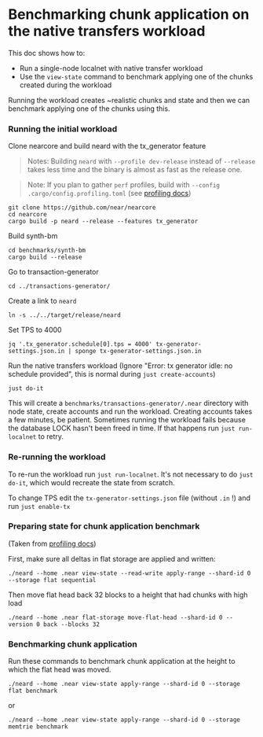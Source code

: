 # Benchmarking chunk application on the native transfers workload

This doc shows how to:
* Run a single-node localnet with native transfer workload
* Use the `view-state` command to benchmark applying one of the chunks created during the workload

Running the workload creates ~realistic chunks and state and then we can benchmark applying one of the chunks using this.

### Running the initial workload

Clone nearcore and build neard with the tx_generator feature
> Notes: Building `neard` with `--profile dev-release` instead of `--release` takes less time and the binary is almost as fast as the release one.

> Note: If you plan to gather `perf` profiles, build with `--config .cargo/config.profiling.toml` (see [profiling docs](profiling.md))

```shell
git clone https://github.com/near/nearcore
cd nearcore
cargo build -p neard --release --features tx_generator
```

Build synth-bm
```shell
cd benchmarks/synth-bm
cargo build --release
```

Go to transaction-generator
```shell
cd ../transactions-generator/
```

Create a link to `neard`
```shell
ln -s ../../target/release/neard
```

Set TPS to 4000
```shell
jq '.tx_generator.schedule[0].tps = 4000' tx-generator-settings.json.in | sponge tx-generator-settings.json.in
```

Run the native transfers workload (Ignore "Error: tx generator idle: no schedule provided", this is normal during `just create-accounts`)
```shell
just do-it
```

This will create a `benchmarks/transactions-generator/.near` directory with node state, create accounts and run the workload.
Creating accounts takes a few minutes, be patient.
Sometimes running the workload fails because the database LOCK hasn't been freed in time. If that happens run `just run-localnet` to retry.

### Re-running the workload

To re-run the workload run `just run-localnet`. It's not necessary to do `just do-it`, which would recreate the state from scratch.

To change TPS edit the `tx-generator-settings.json` file (without `.in` !) and run `just enable-tx`

### Preparing state for chunk application benchmark

(Taken from [profiling docs](profiling.md))

First, make sure all deltas in flat storage are applied and written:

```shell
./neard --home .near view-state --read-write apply-range --shard-id 0 --storage flat sequential
```

Then move flat head back 32 blocks to a height that had chunks with high load
```shell
./neard --home .near flat-storage move-flat-head --shard-id 0 --version 0 back --blocks 32
```

### Benchmarking chunk application

Run these commands to benchmark chunk application at the height to which the flat head was moved.

```shell
./neard --home .near view-state apply-range --shard-id 0 --storage flat benchmark
```

or

```shell
./neard --home .near view-state apply-range --shard-id 0 --storage memtrie benchmark
```

